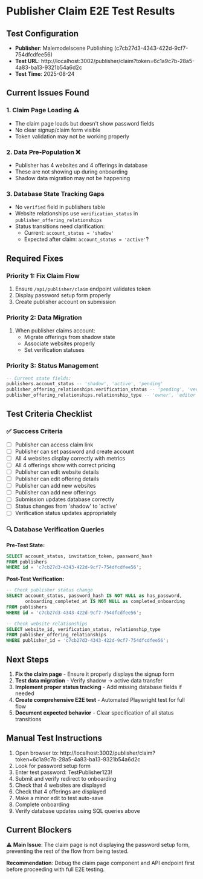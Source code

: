 # Publisher Claim E2E Test Results

## Test Configuration
- **Publisher**: Malemodelscene Publishing (c7cb27d3-4343-422d-9cf7-754dfcdfee56)
- **Test URL**: http://localhost:3002/publisher/claim?token=6c1a9c7b-28a5-4a83-ba13-9321b54a6d2c
- **Test Time**: 2025-08-24

## Current Issues Found

### 1. Claim Page Loading ⚠️
- The claim page loads but doesn't show password fields
- No clear signup/claim form visible
- Token validation may not be working properly

### 2. Data Pre-Population ❌
- Publisher has 4 websites and 4 offerings in database
- These are not showing up during onboarding
- Shadow data migration may not be happening

### 3. Database State Tracking Gaps
- No `verified` field in publishers table
- Website relationships use `verification_status` in `publisher_offering_relationships`
- Status transitions need clarification:
  - Current: `account_status = 'shadow'`
  - Expected after claim: `account_status = 'active'`?

## Required Fixes

### Priority 1: Fix Claim Flow
1. Ensure `/api/publisher/claim` endpoint validates token
2. Display password setup form properly
3. Create publisher account on submission

### Priority 2: Data Migration
1. When publisher claims account:
   - Migrate offerings from shadow state
   - Associate websites properly
   - Set verification statuses

### Priority 3: Status Management
```sql
-- Current state fields:
publishers.account_status -- 'shadow', 'active', 'pending'
publisher_offering_relationships.verification_status -- 'pending', 'verified'
publisher_offering_relationships.relationship_type -- 'owner', 'editor'
```

## Test Criteria Checklist

### ✅ Success Criteria
- [ ] Publisher can access claim link
- [ ] Publisher can set password and create account
- [ ] All 4 websites display correctly with metrics
- [ ] All 4 offerings show with correct pricing
- [ ] Publisher can edit website details
- [ ] Publisher can edit offering details
- [ ] Publisher can add new websites
- [ ] Publisher can add new offerings
- [ ] Submission updates database correctly
- [ ] Status changes from 'shadow' to 'active'
- [ ] Verification status updates appropriately

### 🔍 Database Verification Queries

**Pre-Test State:**
```sql
SELECT account_status, invitation_token, password_hash 
FROM publishers 
WHERE id = 'c7cb27d3-4343-422d-9cf7-754dfcdfee56';
```

**Post-Test Verification:**
```sql
-- Check publisher status change
SELECT account_status, password_hash IS NOT NULL as has_password, 
       onboarding_completed_at IS NOT NULL as completed_onboarding
FROM publishers 
WHERE id = 'c7cb27d3-4343-422d-9cf7-754dfcdfee56';

-- Check website relationships
SELECT website_id, verification_status, relationship_type
FROM publisher_offering_relationships
WHERE publisher_id = 'c7cb27d3-4343-422d-9cf7-754dfcdfee56';
```

## Next Steps

1. **Fix the claim page** - Ensure it properly displays the signup form
2. **Test data migration** - Verify shadow → active data transfer
3. **Implement proper status tracking** - Add missing database fields if needed
4. **Create comprehensive E2E test** - Automated Playwright test for full flow
5. **Document expected behavior** - Clear specification of all status transitions

## Manual Test Instructions

1. Open browser to: http://localhost:3002/publisher/claim?token=6c1a9c7b-28a5-4a83-ba13-9321b54a6d2c
2. Look for password setup form
3. Enter test password: TestPublisher123!
4. Submit and verify redirect to onboarding
5. Check that 4 websites are displayed
6. Check that 4 offerings are displayed
7. Make a minor edit to test auto-save
8. Complete onboarding
9. Verify database updates using SQL queries above

## Current Blockers

⚠️ **Main Issue**: The claim page is not displaying the password setup form, preventing the rest of the flow from being tested.

**Recommendation**: Debug the claim page component and API endpoint first before proceeding with full E2E testing.
